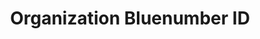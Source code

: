 ---
title: 'Organization Bluenumber ID'
slug: 'global-organization-bluenumber-id'
required: False
module: 'Provenance'
cluster: 'Global'
policy: 'Free value. Repeat values.'
layout: 'home'
---